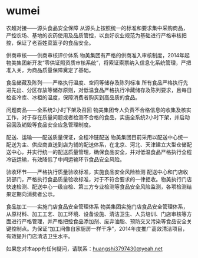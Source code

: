 # wumei
农超对接——源头食品安全保障
从源头上按照统一的标准和要求集中采购商品，严控农场、基地的农药使用及品质管控，以良好农业规范为基础进行严格审核把控，保证了老百姓菜篮子的食品安全。

供商审核——供商审核评价体系
物美集团有严格的供商准入审核制度，2014年起物美集团新开发“零供证照资质审核系统”，将索证索票纳入信息化系统管理，严把准入关，为商品质量保障奠定了基础。

食品储藏及陈列——严格执行温度、空间等储存及陈列标准
所有食品严格执行先进先出、分区存放等储存原则，对低温食品严格执行冷藏储存及陈列要求，且每日检查冷库、冰柜的温度，保障消费者购买到高品质的食品。

问题商品——全系统2小时下架及召回
物美集团专人负责不合格信息的收集及核实工作，对于存在质量问题或者检测不合格的食品，实施全系统2小时下架，并启动召回及销毁等食品安全应急管理制度。

配送、运输——配送质量保证，全程冷链配送
物美集团目前采用以配送中心统一配送为主、供应商直送到店为辅的配送体系，在北京、河北、天津建立大型仓储配送中心，并实行统一的配送质量管理，确保食品安全，并对低温食品严格执行全程冷链运输，有效降低了中间运输环节食品安全风险。

验收环节——严格执行质量验收标准，实施食品安全风险检测
配送中心和门店收货部门，严格执行食品质量验收标准，对于不符合要求的一律拒收。物美执行门店快速检测、配送中心一级自检、第三方专业检测等食品安全风险监测，各项检测结果定期向消费者公示。

食品加工——实施门店食品安全管理体系
物美集团实施门店食品安全管理体系，从原材料、加工工艺、加工环境、设备设施、清洁卫生、人员培训、门店审核等方面进行严格管理，并严格把控食品添加剂、废弃油脂、预防交叉污染等食品安全关键控制点。为保证“加工间像自家厨房一样干净”，2014年度推广高效清洁项目，有效提升门店清洁卫生水平。

如果您对本app有任何疑问，请联系：huangshi3797430@yeah.net
